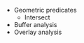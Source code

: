 



- Geometric predicates
	- Intersect
- Buffer analysis
- Overlay analysis
<!--stackedit_data:
eyJoaXN0b3J5IjpbMTM1MDM5MTA1Niw3MzA5OTgxMTZdfQ==
-->